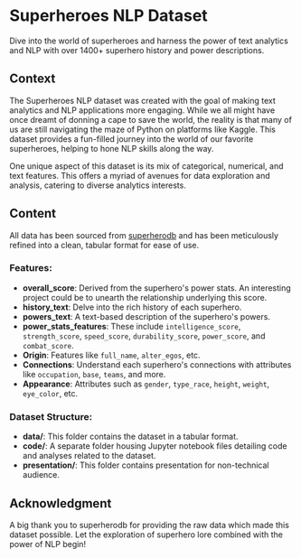 # Superheroes NLP Dataset

Dive into the world of superheroes and harness the power of text analytics and NLP with over 1400+ superhero history and power descriptions.

## Context

The Superheroes NLP dataset was created with the goal of making text analytics and NLP applications more engaging. While we all might have once dreamt of donning a cape to save the world, the reality is that many of us are still navigating the maze of Python on platforms like Kaggle. This dataset provides a fun-filled journey into the world of our favorite superheroes, helping to hone NLP skills along the way.

One unique aspect of this dataset is its mix of categorical, numerical, and text features. This offers a myriad of avenues for data exploration and analysis, catering to diverse analytics interests.

## Content

All data has been sourced from [superherodb](https://www.superherodb.com/) and has been meticulously refined into a clean, tabular format for ease of use.

### Features:

- **overall_score**: Derived from the superhero's power stats. An interesting project could be to unearth the relationship underlying this score.
- **history_text**: Delve into the rich history of each superhero.
- **powers_text**: A text-based description of the superhero's powers.
- **power_stats_features**: These include `intelligence_score`, `strength_score`, `speed_score`, `durability_score`, `power_score`, and `combat_score`.
- **Origin**: Features like `full_name`, `alter_egos`, etc.
- **Connections**: Understand each superhero's connections with attributes like `occupation`, `base`, `teams`, and more.
- **Appearance**: Attributes such as `gender`, `type_race`, `height`, `weight`, `eye_color`, etc.

### Dataset Structure:

- **data/**: This folder contains the dataset in a tabular format.
- **code/**: A separate folder housing Jupyter notebook files detailing code and analyses related to the dataset.
- **presentation/**: This folder contains presentation for non-technical audience.

## Acknowledgment

A big thank you to superherodb for providing the raw data which made this dataset possible. Let the exploration of superhero lore combined with the power of NLP begin!
